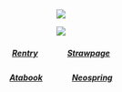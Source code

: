 ⠀<div align="center">


![](https://komarev.com/ghpvc/?username=DivineMachinery&color=FF7F51&style=plastic&label=Visitors+!&base=1730)


![](https://files.catbox.moe/4c8b25.gif)
##### [Rentry](https://rentry.co/FujiwaranoMoku)ㅤㅤㅤㅤ[Strawpage](https://medangel.straw.page/)
##### [Atabook](https://lampert.atabook.org/)ㅤㅤㅤㅤ[Neospring](https://neospring.org/@p.ai.nter)
